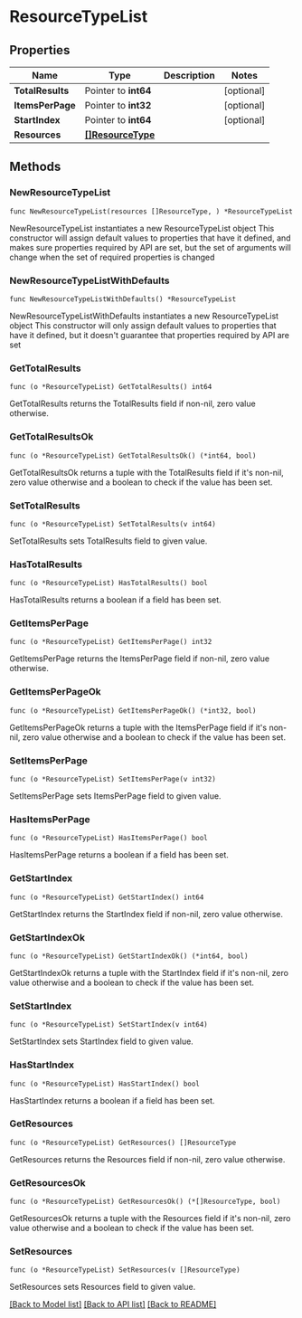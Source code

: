 # ResourceTypeList

## Properties

Name | Type | Description | Notes
------------ | ------------- | ------------- | -------------
**TotalResults** | Pointer to **int64** |  | [optional] 
**ItemsPerPage** | Pointer to **int32** |  | [optional] 
**StartIndex** | Pointer to **int64** |  | [optional] 
**Resources** | [**[]ResourceType**](ResourceType.md) |  | 

## Methods

### NewResourceTypeList

`func NewResourceTypeList(resources []ResourceType, ) *ResourceTypeList`

NewResourceTypeList instantiates a new ResourceTypeList object
This constructor will assign default values to properties that have it defined,
and makes sure properties required by API are set, but the set of arguments
will change when the set of required properties is changed

### NewResourceTypeListWithDefaults

`func NewResourceTypeListWithDefaults() *ResourceTypeList`

NewResourceTypeListWithDefaults instantiates a new ResourceTypeList object
This constructor will only assign default values to properties that have it defined,
but it doesn't guarantee that properties required by API are set

### GetTotalResults

`func (o *ResourceTypeList) GetTotalResults() int64`

GetTotalResults returns the TotalResults field if non-nil, zero value otherwise.

### GetTotalResultsOk

`func (o *ResourceTypeList) GetTotalResultsOk() (*int64, bool)`

GetTotalResultsOk returns a tuple with the TotalResults field if it's non-nil, zero value otherwise
and a boolean to check if the value has been set.

### SetTotalResults

`func (o *ResourceTypeList) SetTotalResults(v int64)`

SetTotalResults sets TotalResults field to given value.

### HasTotalResults

`func (o *ResourceTypeList) HasTotalResults() bool`

HasTotalResults returns a boolean if a field has been set.

### GetItemsPerPage

`func (o *ResourceTypeList) GetItemsPerPage() int32`

GetItemsPerPage returns the ItemsPerPage field if non-nil, zero value otherwise.

### GetItemsPerPageOk

`func (o *ResourceTypeList) GetItemsPerPageOk() (*int32, bool)`

GetItemsPerPageOk returns a tuple with the ItemsPerPage field if it's non-nil, zero value otherwise
and a boolean to check if the value has been set.

### SetItemsPerPage

`func (o *ResourceTypeList) SetItemsPerPage(v int32)`

SetItemsPerPage sets ItemsPerPage field to given value.

### HasItemsPerPage

`func (o *ResourceTypeList) HasItemsPerPage() bool`

HasItemsPerPage returns a boolean if a field has been set.

### GetStartIndex

`func (o *ResourceTypeList) GetStartIndex() int64`

GetStartIndex returns the StartIndex field if non-nil, zero value otherwise.

### GetStartIndexOk

`func (o *ResourceTypeList) GetStartIndexOk() (*int64, bool)`

GetStartIndexOk returns a tuple with the StartIndex field if it's non-nil, zero value otherwise
and a boolean to check if the value has been set.

### SetStartIndex

`func (o *ResourceTypeList) SetStartIndex(v int64)`

SetStartIndex sets StartIndex field to given value.

### HasStartIndex

`func (o *ResourceTypeList) HasStartIndex() bool`

HasStartIndex returns a boolean if a field has been set.

### GetResources

`func (o *ResourceTypeList) GetResources() []ResourceType`

GetResources returns the Resources field if non-nil, zero value otherwise.

### GetResourcesOk

`func (o *ResourceTypeList) GetResourcesOk() (*[]ResourceType, bool)`

GetResourcesOk returns a tuple with the Resources field if it's non-nil, zero value otherwise
and a boolean to check if the value has been set.

### SetResources

`func (o *ResourceTypeList) SetResources(v []ResourceType)`

SetResources sets Resources field to given value.



[[Back to Model list]](../README.md#documentation-for-models) [[Back to API list]](../README.md#documentation-for-api-endpoints) [[Back to README]](../README.md)


